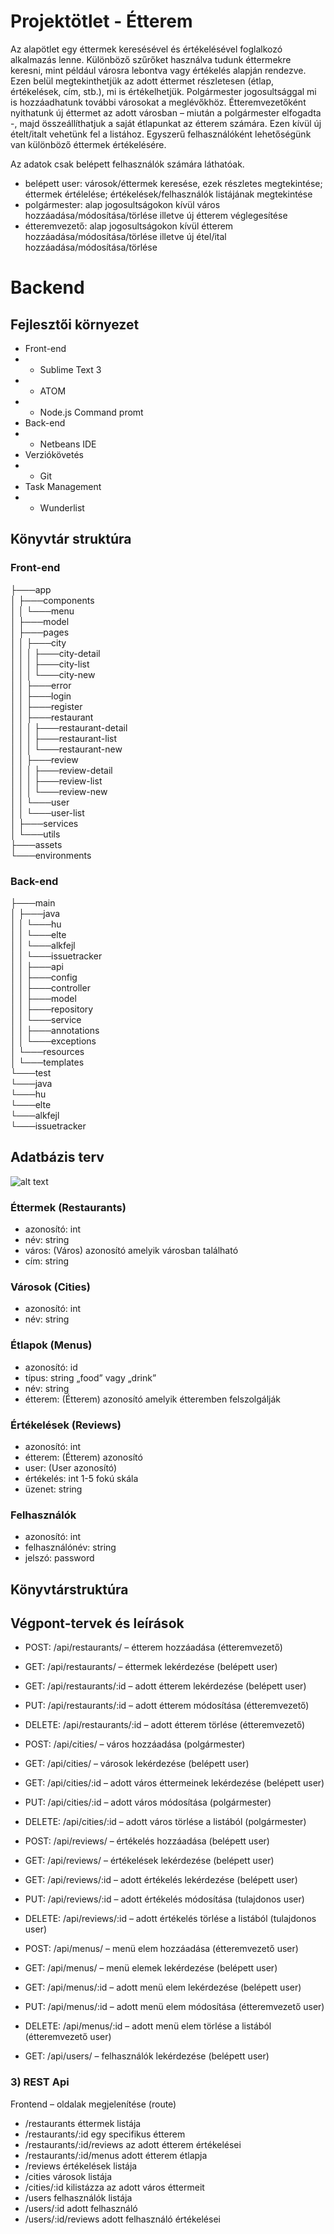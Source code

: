 # Projektötlet - Étterem
Az alapötlet egy éttermek keresésével és értékelésével foglalkozó alkalmazás lenne. Különböző szűrőket használva tudunk éttermekre keresni, mint például városra lebontva vagy értékelés alapján rendezve. Ezen belül megtekinthetjük az adott éttermet részletesen (étlap, értékelések, cím, stb.), mi is értékelhetjük.
Polgármester jogosultsággal mi is hozzáadhatunk további városokat a meglévőkhöz. Étteremvezetőként nyithatunk új éttermet az adott városban – miután a polgármester elfogadta -, majd összeállíthatjuk a saját étlapunkat az étterem számára. Ezen kívül új ételt/italt vehetünk fel a listához. Egyszerű felhasználóként lehetőségünk van különböző éttermek értékelésére.

Az adatok csak belépett felhasználók számára láthatóak.
*  belépett user: városok/éttermek keresése, ezek részletes megtekintése; éttermek értélelése; értékelések/felhasználók listájának megtekintése
*  polgármester: alap jogosultságokon kívül város hozzáadása/módosítása/törlése illetve új étterem véglegesítése
*  étteremvezető: alap jogosultságokon kívül étterem hozzáadása/módosítása/törlése illetve új étel/ital hozzáadása/módosítása/törlése

# Backend

## Fejlesztői környezet
*  Front-end
*  - Sublime Text 3
*  - ATOM
*  - Node.js Command promt
*  Back-end
*  - Netbeans IDE
*  Verziókövetés
*  - Git
*  Task Management
*  - Wunderlist

## Könyvtár struktúra
### Front-end
├───app<br />
│   ├───components<br />
│   │   └───menu<br />
│   ├───model<br />
│   ├───pages<br />
│   │   ├───city<br />
│   │   │   ├───city-detail<br />
│   │   │   ├───city-list<br />
│   │   │   └───city-new<br />
│   │   ├───error<br />
│   │   ├───login<br />
│   │   ├───register<br />
│   │   ├───restaurant<br />
│   │   │   ├───restaurant-detail<br />
│   │   │   ├───restaurant-list<br />
│   │   │   └───restaurant-new<br />
│   │   ├───review<br />
│   │   │   ├───review-detail<br />
│   │   │   ├───review-list<br />
│   │   │   └───review-new<br />
│   │   └───user<br />
│   │       └───user-list<br />
│   ├───services<br />
│   └───utils<br />
├───assets<br />
└───environments<br />

### Back-end
├───main<br />
│   ├───java<br />
│   │   └───hu<br />
│   │       └───elte<br />
│   │           └───alkfejl<br />
│   │               └───issuetracker<br />
│   │                   ├───api<br />
│   │                   ├───config<br />
│   │                   ├───controller<br />
│   │                   ├───model<br />
│   │                   ├───repository<br />
│   │                   └───service<br />
│   │                       ├───annotations<br />
│   │                       └───exceptions<br />
│   └───resources<br />
│       └───templates<br />
└───test<br />
    └───java<br />
        └───hu<br />
            └───elte<br />
                └───alkfejl<br />
                    └───issuetracker<br />

## Adatbázis terv
![alt text](https://raw.githubusercontent.com/Tremx389/restaurant/master/db.png)

### Éttermek (Restaurants)
*	azonosító: int
*	név: string
*	város: (Város) azonosító		amelyik városban található
*	cím: string

### Városok (Cities)
*	azonosító: int
*	név: string

### Étlapok (Menus)
*	azonosító: id
*	típus: string		„food” vagy „drink”
*	név: string
*	étterem: (Étterem) azonosító		amelyik étteremben felszolgálják

### Értékelések (Reviews)
*	azonosító: int
*	étterem: (Étterem) azonosító
*	user: (User azonosító)
*	értékelés: int		1-5 fokú skála
*	üzenet: string

### Felhasználók
*	azonosító: int
*	felhasználónév: string
*	jelszó: password

## Könyvtárstruktúra

## Végpont-tervek és leírások
*	POST: /api/restaurants/ – étterem hozzáadása (étteremvezető)
*	GET: /api/restaurants/ – éttermek lekérdezése (belépett user)
*	GET: /api/restaurants/:id – adott étterem lekérdezése (belépett user)
*	PUT: /api/restaurants/:id – adott étterem módosítása (étteremvezető)
*	DELETE: /api/restaurants/:id – adott étterem törlése (étteremvezető)

*	POST: /api/cities/ – város hozzáadása (polgármester)
*	GET: /api/cities/ – városok lekérdezése (belépett user)
*	GET: /api/cities/:id – adott város éttermeinek lekérdezése (belépett user)
*	PUT: /api/cities/:id – adott város módosítása (polgármester)
*	DELETE: /api/cities/:id – adott város törlése a listából (polgármester)

*	POST: /api/reviews/ – értékelés hozzáadása (belépett user)
*	GET: /api/reviews/ – értékelések lekérdezése (belépett user)
*	GET: /api/reviews/:id – adott értékelés lekérdezése (belépett user)
*	PUT: /api/reviews/:id – adott értékelés módosítása (tulajdonos user)
*	DELETE: /api/reviews/:id – adott értékelés törlése a listából (tulajdonos user)

*	POST: /api/menus/ – menü elem hozzáadása (étteremvezető user)
*	GET: /api/menus/ – menü elemek lekérdezése (belépett user)
*	GET: /api/menus/:id – adott menü elem lekérdezése (belépett user)
*	PUT: /api/menus/:id – adott menü elem módosítása (étteremvezető user)
*	DELETE: /api/menus/:id – adott menü elem törlése a listából (étteremvezető user)

*	GET: /api/users/ – felhasználók lekérdezése (belépett user)

### 3)	REST Api
Frontend – oldalak megjelenítése (route)
*	/restaurants			éttermek listája
*	/restaurants/:id		egy specifikus étterem
*	/restaurants/:id/reviews	az adott étterem értékelései
*	/restaurants/:id/menus		adott étterem étlapja
*	/reviews			értékelések listája
*	/cities				városok listája
*	/cities/:id			kilistázza az adott város éttermeit
*	/users				felhasználók listája
*	/users/:id			adott felhasználó
*	/users/:id/reviews		adott felhasználó értékelései
